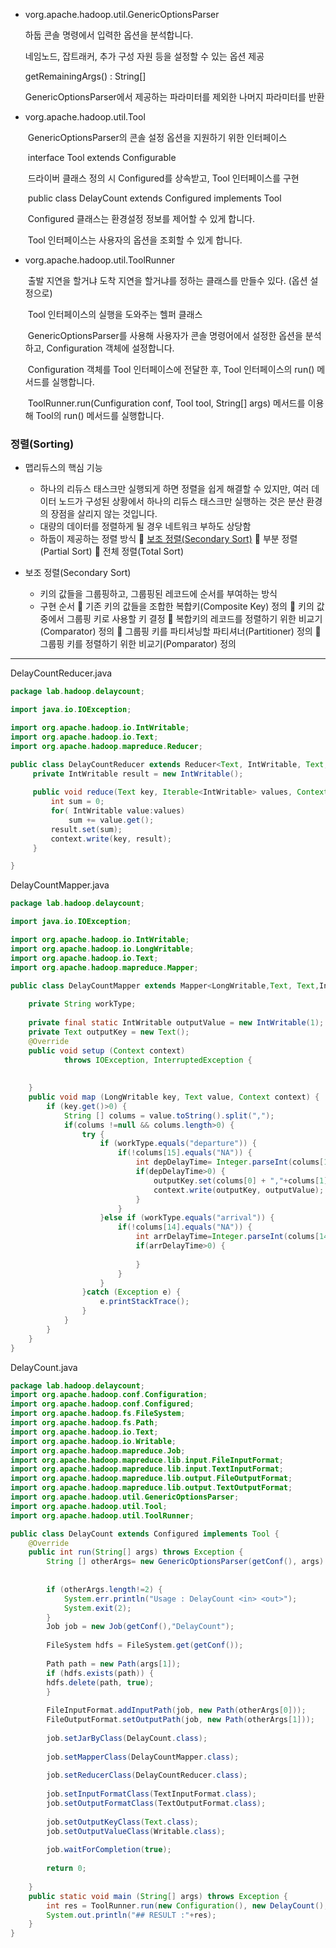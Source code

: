 - vorg.apache.hadoop.util.GenericOptionsParser

     하둡 콘솔 명령에서 입력한 옵션을 분석합니다.

     네임노드, 잡트래커, 추가 구성 자원 등을 설정할 수 있는 옵션 제공

     getRemainingArgs() : String[]

     GenericOptionsParser에서 제공하는 파라미터를 제외한 나머지 파라미터를 반환  

- vorg.apache.hadoop.util.Tool

  ​    GenericOptionsParser의 콘솔 설정 옵션을 지원하기 위한 인터페이스

  ​     interface Tool extends Configurable

  ​    드라이버 클래스 정의 시 Configured를 상속받고, Tool 인터페이스를 구현

  ​    public class DelayCount extends Configured implements Tool

  ​     Configured 클래스는 환경설정 정보를 제어할 수 있게 합니다.

  ​    Tool 인터페이스는 사용자의 옵션을 조회할 수 있게 합니다.  

- vorg.apache.hadoop.util.ToolRunner

  ​	출발 지연을 할거냐 도착 지연을 할거냐를 정하는 클래스를 만들수 있다. (옵션 설정으로)

  ​    Tool 인터페이스의 실행을 도와주는 헬퍼 클래스

  ​     GenericOptionsParser를 사용해 사용자가 콘솔 명령어에서 설정한 옵션을 분석하고, Configuration 객체에 설정합니다.

  ​    Configuration 객체를 Tool 인터페이스에 전달한 후, Tool 인터페이스의 run() 메서드를 실행합니다.

  ​    ToolRunner.run(Cunfiguration conf, Tool tool, String[] args) 메서드를 이용해 Tool의 run() 메서드를 실행합니다.



### 정렬(Sorting)

- 맵리듀스의 핵심 기능
  - 하나의 리듀스 태스크만 실행되게 하면 정렬을 쉽게 해결할 수 있지만, 여러 데이터 노드가 구성된 상황에서 하나의 리듀스 태스크만 실행하는 것은 분산 환경의 장점을 살리지 않는 것입니다.
  - 대량의 데이터를 정렬하게 될 경우 네트워크 부하도 상당함
  - 하둡이 제공하는 정렬 방식
     <u>보조 정렬(Secondary Sort)</u>
     부분 정렬(Partial Sort)
     전체 정렬(Total Sort)

- 보조 정렬(Secondary Sort)
  - 키의 값들을 그룹핑하고, 그룹핑된 레코드에 순서를 부여하는 방식
  - 구현 순서
     기존 키의 값들을 조합한 복합키(Composite Key) 정의
     키의 값 중에서 그룹핑 키로 사용할 키 결정
     복합키의 레코드를 정렬하기 위한 비교기(Comparator) 정의
     그룹핑 키를 파티셔닝할 파티셔너(Partitioner) 정의
     그룹핑 키를 정렬하기 위한 비교기(Pomparator) 정의



---



DelayCountReducer.java

```java
package lab.hadoop.delaycount;

import java.io.IOException;

import org.apache.hadoop.io.IntWritable;
import org.apache.hadoop.io.Text;
import org.apache.hadoop.mapreduce.Reducer;

public class DelayCountReducer extends Reducer<Text, IntWritable, Text, IntWritable> {
	 private IntWritable result = new IntWritable();
	 
	 public void reduce(Text key, Iterable<IntWritable> values, Context context) throws IOException, InterruptedException{
		 int sum = 0;
		 for( IntWritable value:values)
			 sum += value.get();
		 result.set(sum);
		 context.write(key, result);
	 }

}

```



DelayCountMapper.java

```java
package lab.hadoop.delaycount;

import java.io.IOException;

import org.apache.hadoop.io.IntWritable;
import org.apache.hadoop.io.LongWritable;
import org.apache.hadoop.io.Text;
import org.apache.hadoop.mapreduce.Mapper;

public class DelayCountMapper extends Mapper<LongWritable,Text, Text,IntWritable> {
	
	private String workType;
	
	private final static IntWritable outputValue = new IntWritable(1);
	private Text outputKey = new Text();
	@Override
	public void setup (Context context) 
			throws IOException, InterruptedException {
		
		
	}
	public void map (LongWritable key, Text value, Context context) {
		if (key.get()>0) {
			String [] colums = value.toString().split(",");
			if(colums !=null && colums.length>0) {
				try {
					if (workType.equals("departure")) {
						if(!colums[15].equals("NA")) {
							int depDelayTime= Integer.parseInt(colums[15]);
							if(depDelayTime>0) {
								outputKey.set(colums[0] + ","+colums[1]);
								context.write(outputKey, outputValue);
							}
						}
					}else if (workType.equals("arrival")) {
						if(!colums[14].equals("NA")) {
							int arrDelayTime=Integer.parseInt(colums[14]);
							if(arrDelayTime>0) {
								
							}
						}
					}
				}catch (Exception e) {
					e.printStackTrace();
				}
			}
		}		
	}
}
```

DelayCount.java

```java
package lab.hadoop.delaycount;
import org.apache.hadoop.conf.Configuration;
import org.apache.hadoop.conf.Configured;
import org.apache.hadoop.fs.FileSystem;
import org.apache.hadoop.fs.Path;
import org.apache.hadoop.io.Text;
import org.apache.hadoop.io.Writable;
import org.apache.hadoop.mapreduce.Job;
import org.apache.hadoop.mapreduce.lib.input.FileInputFormat;
import org.apache.hadoop.mapreduce.lib.input.TextInputFormat;
import org.apache.hadoop.mapreduce.lib.output.FileOutputFormat;
import org.apache.hadoop.mapreduce.lib.output.TextOutputFormat;
import org.apache.hadoop.util.GenericOptionsParser;
import org.apache.hadoop.util.Tool;
import org.apache.hadoop.util.ToolRunner;

public class DelayCount extends Configured implements Tool {
	@Override
	public int run(String[] args) throws Exception {
		String [] otherArgs= new GenericOptionsParser(getConf(), args).getRemainingArgs();
		
		
		if (otherArgs.length!=2) {
			System.err.println("Usage : DelayCount <in> <out>");
			System.exit(2);
		}
		Job job = new Job(getConf(),"DelayCount");
		
		FileSystem hdfs = FileSystem.get(getConf());
		
		Path path = new Path(args[1]);
		if (hdfs.exists(path)) {
		hdfs.delete(path, true);	
		}
		
		FileInputFormat.addInputPath(job, new Path(otherArgs[0]));
		FileOutputFormat.setOutputPath(job, new Path(otherArgs[1]));
		
		job.setJarByClass(DelayCount.class);
		
		job.setMapperClass(DelayCountMapper.class);
		
		job.setReducerClass(DelayCountReducer.class);
		
		job.setInputFormatClass(TextInputFormat.class);
		job.setOutputFormatClass(TextOutputFormat.class);
		
		job.setOutputKeyClass(Text.class);
		job.setOutputValueClass(Writable.class);
		
		job.waitForCompletion(true);
		
		return 0;
	
	}
	public static void main (String[] args) throws Exception {
		int res = ToolRunner.run(new Configuration(), new DelayCount(), args);
		System.out.println("## RESULT :"+res);	
	}
}
```


